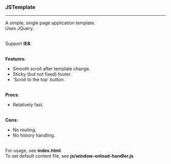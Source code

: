### JSTemplate
***
A simple, single page application template.<br />
Uses JQuery.<br /><br />

Support **IE8**.<br /><br />

**Features**:
* Smooth scroll after template change.
* Sticky (but not fixed) footer.
* 'Scroll to the top' button.<br /><br />

**Procs**:
* Relatively fast.<br /><br />

**Cons**:
* No routing.
* No history handling.<br /><br />

For usage, see **index.html**.<br />
To set default content file, see **js/window-onload-handler.js**.
